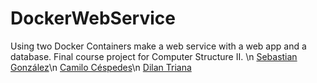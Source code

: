 # DockerWebService
Using two Docker Containers make a web service with a web app and a database. 
Final course project for Computer Structure II.
\n
[Sebastian González](https://github.com/gonzalezsebastian)\n
[Camilo Céspedes](https://github.com/Camilo-116)\n
[Dilan Triana](https://github.com/Tdilan395)
